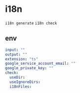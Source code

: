 # i18n

`i18n generate`
`i18n check`

## env

```yaml
input: ""
output: ""
extension: "ts"
google_service_account_email: ""
google_private_key: ""
check:
  useDir:
  useIgnoreDirs:
  i18nFiles:
```
